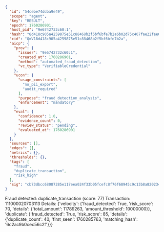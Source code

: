 ```json
{
  "id": "54cebe74ddba9e49",
  "scope": "agent",
  "key": "RESULT",
  "epoch": 1760286901,
  "host_pid": "9e6742732c60:1",
  "hash": "8d418c905a4259875e51c88468b2f5bf6bfe7b2a6b02d75c407fae22fee07277",
  "cid": "QmV18d418c905a4259875e51c88468b2f5bf6bfe7b2a",
  "aicp": {
    "prov": {
      "issuer": "9e6742732c60:1",
      "created_at": 1760286901,
      "method": "automated_fraud_detection",
      "vc_type": "VerifiableCredential"
    },
    "ucon": {
      "usage_constraints": [
        "no_pii_export",
        "audit_required"
      ],
      "purpose": "fraud_detection_analysis",
      "enforcement": "mandatory"
    },
    "eval": {
      "confidence": 1.0,
      "evidence_count": 0,
      "review_status": "pending",
      "evaluated_at": 1760286901
    }
  },
  "sources": [],
  "edges": [],
  "metrics": {},
  "thresholds": {},
  "tags": [
    "fraud",
    "duplicate_transaction",
    "risk_high"
  ],
  "sig": "cb73dbcc68087285e117eea024f33b05fcefc8f76f68945c9c13b8a820234140"
}
```

Fraud detected: duplicate_transaction (score: 77)
Transaction: 111000020703113
Details: {'velocity': {'fraud_detected': True, 'risk_score': 70, 'details': {'total_amount': 11789263, 'amount_threshold': 10000000}}, 'duplicate': {'fraud_detected': True, 'risk_score': 85, 'details': {'duplicate_count': 40, 'first_seen': 1760285763, 'matching_hash': '6c2ac9b0cec56c2f'}}}
